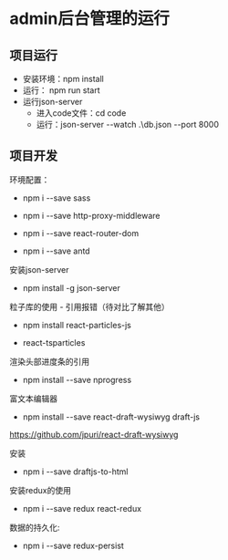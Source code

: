 # admin后台管理的运行

## 项目运行

- 安装环境：npm install
- 运行： npm run start
- 运行json-server
    - 进入code文件：cd code
    - 运行：json-server --watch .\db.json --port 8000

## 项目开发

环境配置：

- npm i --save sass

- npm i --save http-proxy-middleware

- npm i --save react-router-dom

- npm i --save antd

安装json-server

- npm install -g json-server

粒子库的使用 - 引用报错（待对比了解其他）

- npm install react-particles-js

- react-tsparticles

渲染头部进度条的引用

- npm install --save nprogress

富文本编辑器

- npm install --save react-draft-wysiwyg draft-js

https://github.com/jpuri/react-draft-wysiwyg

安装

- npm i --save draftjs-to-html

安装redux的使用

- npm i --save redux react-redux

数据的持久化:

- npm i --save redux-persist

